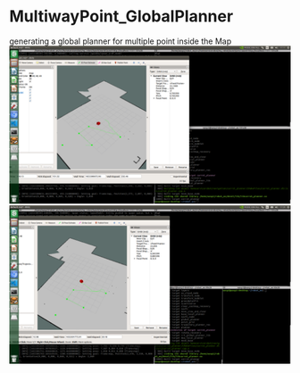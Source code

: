 # MultiwayPoint_GlobalPlanner
generating a global planner for multiple point inside the Map 
![Settings Window](https://github.com/BADAL244/MultiwayPoint_GlobalPlanner/blob/main/Screenshot%20from%202022-05-23%2017-11-13.png)
![Settings Window](https://github.com/BADAL244/MultiwayPoint_GlobalPlanner/blob/main/Screenshot%20from%202022-05-23%2017-29-36.png)
